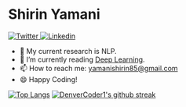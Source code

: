 # Shirin Yamani <a href="https://twitter.com/Shirinyamani">
  <img
    alt="Twitter"
    src="https://img.shields.io/badge/Twitter-1DA1F2?logo=twitter&logoColor=white&style=for-the-badge"
  />
  </a>
  <a href="https://www.linkedin.com/in/shirin-yamani-a256b3177/">
  <img
    alt="Linkedin"
    src="https://img.shields.io/badge/linkedin-0077B5?logo=linkedin&logoColor=white&style=for-the-badge"
  />
  </a>
  </a>
    
- 🔭 My current research is NLP.
- 🌱 I’m currently reading [Deep Learning](https://www.deeplearningbook.org).
- 📫 How to reach me: yamanishirin85@gmail.com
- 😄 Happy Coding!

[![Top Langs](https://github-readme-stats.vercel.app/api/top-langs/?username=shirin1996&layout=compact)](https://github.com/shirin1996/github-readme)
[![DenverCoder1's github streak](https://github-readme-streak-stats.herokuapp.com/?user=shirin1996&theme=white-orange&layout=compact)](https://github.com/shirin1996/github-readme-streak-stats)
